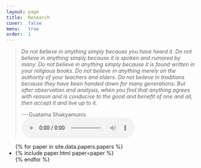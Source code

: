 ```yaml
---
layout: page
title:  Research
cover:  false
menu:   true
order:  1
---
```


> _Do not believe in anything simply because you have heard it.
> Do not believe in anything simply because it is spoken and rumored by many.
> Do not believe in anything simply because it is found written in your religious books. 
> Do not believe in anything merely on the authority of your teachers and elders.
> Do not believe in traditions because they have been handed down for many generations.
> But after observation and analysis, when you find that anything agrees with reason 
> and is conducive to the good and benefit of one and all, then accept it and live up to it._
>
> ---Guatama Shakyamunis
<audio controls="autoplay"> <source src="/assets/audio/Biesy.mp3" type="audio/mp3"> </audio>
<ul>
{% for paper in site.data.papers.papers %}
  <li>
  {% include paper.html paper=paper %}
  </li>
{% endfor %}
</ul>

